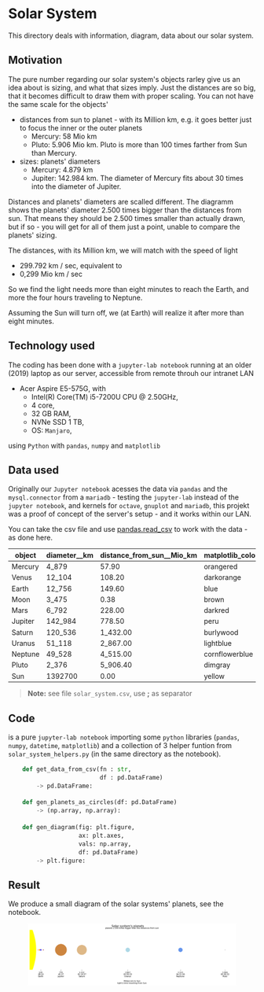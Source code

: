 # Solar System 
This directory deals with information, diagram, data about our solar system.

## Motivation
The pure number regarding our solar system's objects rarley give us an idea about is sizing, and what that sizes imply.
Just the distances are so big, that it becomes difficult to draw them with proper scaling.
You can not have the same scale for the objects'
- distances from sun to planet - with its Million km, e.g. it goes better just to focus the inner or the outer planets
    - Mercury: 58 Mio km
    - Pluto: 5.906 Mio km. Pluto is more than 100 times farther from Sun than Mercury.
- sizes: planets' diameters 
    - Mercury:   4.879 km
    - Jupiter: 142.984 km. The diameter of Mercury fits about 30 times into the diameter of Jupiter.

Distances and planets' diameters are scalled different. The diagramm shows the planets' diameter 2.500 times bigger than the distances from sun. That means they should be 2.500 times smaller than actually drawn, but if so - you will get for all of them just a point, unable to compare the planets' sizing.
  
The distances, with its Million km, we will match with the speed of light 
-   299.792 km / sec, equivalent to
-   0,299 Mio km / sec

So we find the light needs more than eight minutes to reach the Earth, and more the four hours traveling to Neptune.

Assuming the Sun will turn off, we (at Earth) will realize it after more than eight minutes.

## Technology used
The coding has been done with a `jupyter-lab notebook` running at an older (2019) laptop as our server, accessible from remote throuh our intranet LAN
- Acer Aspire E5-575G, with
    - Intel(R) Core(TM) i5-7200U CPU @ 2.50GHz, 
    -  4 core, 
    - 32 GB RAM, 
    - NVNe SSD 1 TB,  
    - OS: `Manjaro`, 
    
using `Python` with `pandas`, `numpy` and `matplotlib`

## Data used

Originally our `Jupyter notebook` acesses the data via `pandas` and the `mysql.connector` from a `mariadb` - testing the `jupyter-lab` instead of the `jupyter notebook`, and kernels for `octave`, `gnuplot` and `mariadb`, this projekt was a proof of concept of the server's setup - and it works within our LAN. 

You can take the csv file and use <a href="https://pandas.pydata.org/docs/reference/api/pandas.read_csv.html">pandas.read_csv</a> to work with the data - as done here.

|object | diameter__km | distance_from_sun__Mio_km | matplotlib_color |
|-------|--------------|---------------------------|------------------|
| Mercury | 4_879| 57.90 | orangered |
| Venus | 12_104 | 108.20 | darkorange |
| Earth | 12_756 | 149.60 | blue |
| Moon | 3_475 | 0.38 | brown |
| Mars | 6_792 | 228.00 | darkred |
| Jupiter | 142_984 | 778.50 | peru |
| Saturn | 120_536 | 1_432.00 | burlywood |
| Uranus | 51_118 | 2_867.00 | lightblue |
| Neptune | 49_528 | 4_515.00 | cornflowerblue |
| Pluto | 2_376 | 5_906.40 | dimgray |
| Sun | 1392700 | 0.00 | yellow |

> **Note:** see file `solar_system.csv`, use **;** as separator

## Code
is a pure `jupyter-lab notebook` importing some `python` libraries (`pandas`, `numpy`, `datetime`, `matplotlib`) and a collection of 3 helper funtion from `solar_system_helpers.py` (in the same directory as the notebook).

``` python 
    def get_data_from_csv(fn : str, 
                          df : pd.DataFrame) 
        -> pd.DataFrame:
    
    def gen_planets_as_circles(df: pd.DataFrame) 
        -> (np.array, np.array):
    
    def gen_diagram(fig: plt.figure, 
                    ax: plt.axes, 
                    vals: np.array, 
                    df: pd.DataFrame) 
        -> plt.figure:
```

## Result
We produce a small diagram of the solar systems' planets, see the notebook.

<a href="solar_system.png" target="_blank">
<figure>
    <img src="solar_system.png"
         alt="Solar system's planets">
</figure>
</a>

<!--    <figcaption>Solar System's planets</figcaption> -->
